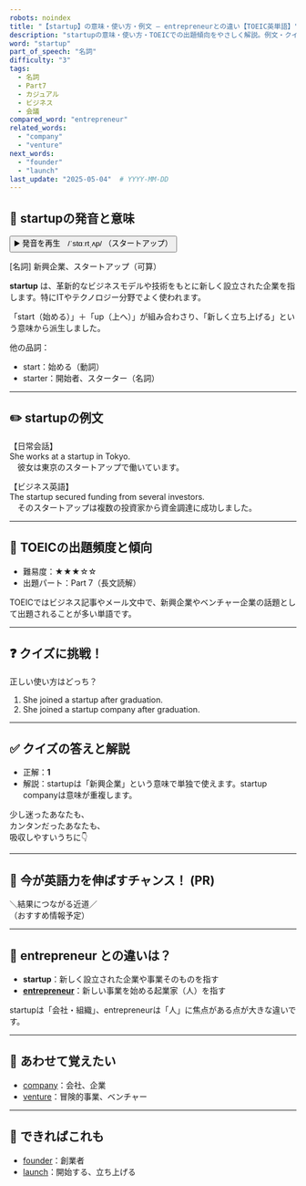 ```yaml
---
robots: noindex
title: "【startup】の意味・使い方・例文 ― entrepreneurとの違い【TOEIC英単語】"
description: "startupの意味・使い方・TOEICでの出題傾向をやさしく解説。例文・クイズ付きでentrepreneurとの違いもわかりやすく学べます。"
word: "startup"
part_of_speech: "名詞"
difficulty: "3"
tags:
  - 名詞
  - Part7
  - カジュアル
  - ビジネス
  - 会議
compared_word: "entrepreneur"
related_words:
  - "company"
  - "venture"
next_words:
  - "founder"
  - "launch"
last_update: "2025-05-04"  # YYYY-MM-DD
---
```


## 🔰 startupの発音と意味

<button class="play-audio" onclick="playTTS('startup')">
  <span class="play-audio-main">
    ▶️ 発音を再生　/ˈstɑːrtˌʌp/
  </span>
  <span class="play-audio-sub">
    （スタートアップ）
  </span>
</button>

[名詞] 新興企業、スタートアップ（可算）

**startup** は、革新的なビジネスモデルや技術をもとに新しく設立された企業を指します。特にITやテクノロジー分野でよく使われます。

「start（始める）」＋「up（上へ）」が組み合わさり、「新しく立ち上げる」という意味から派生しました。

他の品詞：  
- start：始める（動詞）
- starter：開始者、スターター（名詞）

---

## ✏️ startupの例文

【日常会話】  
She works at a startup in Tokyo.  
　彼女は東京のスタートアップで働いています。

【ビジネス英語】  
The startup secured funding from several investors.  
　そのスタートアップは複数の投資家から資金調達に成功しました。

---

## 🎯 TOEICの出題頻度と傾向

- 難易度：★★★☆☆
- 出題パート：Part 7（長文読解）

TOEICではビジネス記事やメール文中で、新興企業やベンチャー企業の話題として出題されることが多い単語です。

---

## ❓ クイズに挑戦！

正しい使い方はどっち？

1. She joined a startup after graduation.  
2. She joined a startup company after graduation.

---

## ✅ クイズの答えと解説

- 正解：**1**
- 解説：startupは「新興企業」という意味で単独で使えます。startup companyは意味が重複します。

少し迷ったあなたも、  
カンタンだったあなたも、  
吸収しやすいうちに👇️

---

## 🚀 今が英語力を伸ばすチャンス！ (PR)

<div class="info-center">
＼結果につながる近道／<br>  
（おすすめ情報予定）
</div>

---

## 🤔  entrepreneur との違いは？

- **startup**：新しく設立された企業や事業そのものを指す
- **[entrepreneur](/word/entrepreneur/)**：新しい事業を始める起業家（人）を指す

startupは「会社・組織」、entrepreneurは「人」に焦点がある点が大きな違いです。

---

## 🧩 あわせて覚えたい

- [company](/word/company/)：会社、企業
- [venture](/word/venture/)：冒険的事業、ベンチャー

---

## 📖 できればこれも

- [founder](/word/founder/)：創業者
- [launch](/word/launch/)：開始する、立ち上げる

<!-- cvid: aid41_bid32 -->
